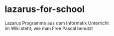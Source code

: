 # lazarus-for-school

Lazarus Programme aus dem Informatik Unterricht <br/>
Im Wiki steht, wie man Free Pascal benutzt
